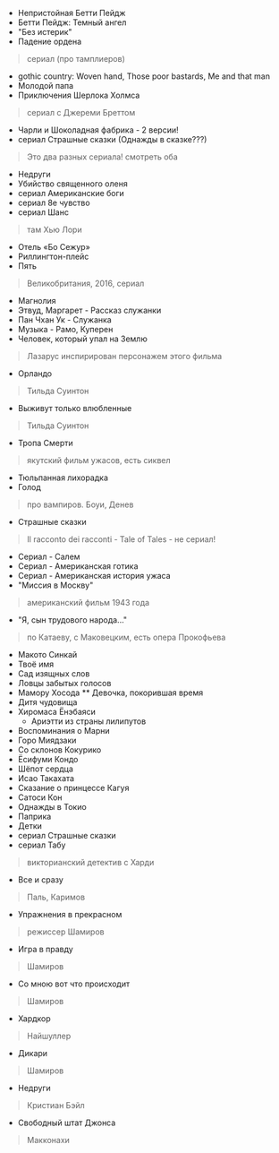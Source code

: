 
  * Непристойная Бетти Пейдж
  * Бетти Пейдж: Темный ангел
  * "Без истерик"
  * Падение ордена
  > сериал (про тамплиеров)
  * gothic country: Woven hand, Those poor bastards, Me and that man
  * Молодой папа
  * Приключения Шерлока Холмса
  > сериал с Джереми Бреттом
  * Чарли и Шоколадная фабрика - 2 версии!
  * сериал Страшные сказки (Однажды в сказке???)
  > Это два разных сериала! смотреть оба
  * Недруги
  * Убийство священного оленя
  * сериал Американские боги
  * сериал 8е чувство
  * сериал Шанс
  > там Хью Лори
  * Отель «Бо Сежур»
  * Риллингтон-плейс
  * Пять
  > Великобритания, 2016, сериал
  * Магнолия
  * Этвуд, Маргарет - Рассказ служанки
  * Пан Чхан Ук - Служанка
  * Музыка - Рамо, Куперен
  * Человек, который упал на Землю 
  > Лазарус инспирирован персонажем этого фильма
  * Орландо
  > Тильда Суинтон
  * Выживут только влюбленные
  > Тильда Суинтон
  * Тропа Смерти
  > якутский фильм ужасов, есть сиквел
  * Тюльпанная лихорадка
  * Голод
  > про вампиров. Боуи, Денев
  * Страшные сказки 
  > Il racconto dei racconti - Tale of Tales - не сериал!
  * Сериал - Салем
  * Сериал - Американская готика
  * Сериал - Американская история ужаса
  * "Миссия в Москву" 
  > американский фильм 1943 года
  * "Я, сын трудового народа..." 
  > по Катаеву, с Маковецким, есть опера Прокофьева
  * Макото Синкай
  * Твоё имя
  * Сад изящных слов
  * Ловцы забытых голосов
  * Мамору Хосода
  ** Девочка, покорившая время
  * Дитя чудовища
  * Хиромаса Ёнэбаяси
     * Ариэтти из страны лилипутов
  * Воспоминания о Марни
  * Горо Миядзаки
  * Со склонов Кокурико
  * Ёсифуми Кондо
  * Шёпот сердца
  * Исао Такахата
  * Сказание о принцессе Кагуя
  * Сатоси Кон
  * Однажды в Токио
  * Паприка
  * Детки
  * сериал Страшные сказки
  * сериал Табу 
  > викторианский детектив с Харди
  * Все и сразу
  > Паль, Каримов
  * Упражнения в прекрасном 
  > режиссер Шамиров
  * Игра в правду 
  > Шамиров
  * Со мною вот что происходит 
  > Шамиров
  * Хардкор 
  > Найшуллер
  * Дикари 
  > Шамиров
  * Недруги 
  > Кристиан Бэйл
  * Свободный штат Джонса 
  > Макконахи
